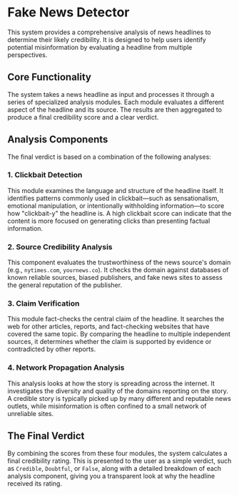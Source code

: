 # Fake News Detector

This system provides a comprehensive analysis of news headlines to determine their likely credibility. It is designed to help users identify potential misinformation by evaluating a headline from multiple perspectives.

## Core Functionality

The system takes a news headline as input and processes it through a series of specialized analysis modules. Each module evaluates a different aspect of the headline and its source. The results are then aggregated to produce a final credibility score and a clear verdict.

## Analysis Components

The final verdict is based on a combination of the following analyses:

### 1. Clickbait Detection

This module examines the language and structure of the headline itself. It identifies patterns commonly used in clickbait—such as sensationalism, emotional manipulation, or intentionally withholding information—to score how "clickbait-y" the headline is. A high clickbait score can indicate that the content is more focused on generating clicks than presenting factual information.

### 2. Source Credibility Analysis

This component evaluates the trustworthiness of the news source's domain (e.g., `nytimes.com`, `yournews.co`). It checks the domain against databases of known reliable sources, biased publishers, and fake news sites to assess the general reputation of the publisher.

### 3. Claim Verification

This module fact-checks the central claim of the headline. It searches the web for other articles, reports, and fact-checking websites that have covered the same topic. By comparing the headline to multiple independent sources, it determines whether the claim is supported by evidence or contradicted by other reports.

### 4. Network Propagation Analysis

This analysis looks at how the story is spreading across the internet. It investigates the diversity and quality of the domains reporting on the story. A credible story is typically picked up by many different and reputable news outlets, while misinformation is often confined to a small network of unreliable sites.

## The Final Verdict

By combining the scores from these four modules, the system calculates a final credibility rating. This is presented to the user as a simple verdict, such as `Credible`, `Doubtful`, or `False`, along with a detailed breakdown of each analysis component, giving you a transparent look at why the headline received its rating.
